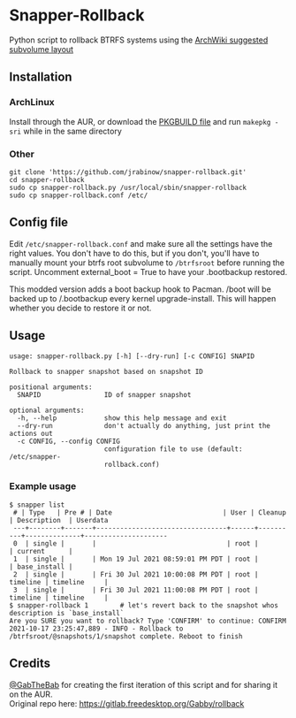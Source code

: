 # Snapper-Rollback

Python script to rollback BTRFS systems using the [ArchWiki suggested subvolume layout](https://wiki.archlinux.org/index.php/Snapper#Suggested_filesystem_layout)

## Installation
### ArchLinux
Install through the AUR, or download the [PKGBUILD file](https://aur.archlinux.org/cgit/aur.git/plain/PKGBUILD?h=snapper-rollback) and run `makepkg -sri` while in the same directory

### Other
```
git clone 'https://github.com/jrabinow/snapper-rollback.git'
cd snapper-rollback
sudo cp snapper-rollback.py /usr/local/sbin/snapper-rollback
sudo cp snapper-rollback.conf /etc/
```

## Config file
Edit `/etc/snapper-rollback.conf` and make sure all the settings have the right
values. You don't have to do this, but if you don't, you'll have to manually
mount your btrfs root subvolume to `/btrfsroot` before running the script. Uncomment
external_boot = True to have your .bootbackup restored. 

This modded version adds a boot backup hook to Pacman. /boot will be backed up to
/.bootbackup every kernel upgrade-install. This will happen whether you decide to
restore it or not.

## Usage
```
usage: snapper-rollback.py [-h] [--dry-run] [-c CONFIG] SNAPID

Rollback to snapper snapshot based on snapshot ID

positional arguments:
  SNAPID                ID of snapper snapshot

optional arguments:
  -h, --help            show this help message and exit
  --dry-run             don't actually do anything, just print the actions out
  -c CONFIG, --config CONFIG
                        configuration file to use (default: /etc/snapper-
                        rollback.conf)
```

### Example usage
```
$ snapper list
 # | Type   | Pre # | Date                            | User | Cleanup  | Description  | Userdata
 ---+--------+-------+---------------------------------+------+----------+--------------+---------------------
 0  | single |       |                                 | root |          | current      |
 1  | single |       | Mon 19 Jul 2021 08:59:01 PM PDT | root |          | base_install |
 2  | single |       | Fri 30 Jul 2021 10:00:08 PM PDT | root | timeline | timeline     |
 3  | single |       | Fri 30 Jul 2021 11:00:08 PM PDT | root | timeline | timeline     |
$ snapper-rollback 1        # let's revert back to the snapshot whos description is `base_install`
Are you SURE you want to rollback? Type 'CONFIRM' to continue: CONFIRM
2021-10-17 23:25:47,889 - INFO - Rollback to /btrfsroot/@snapshots/1/snapshot complete. Reboot to finish
```

## Credits
[@GabTheBab](https://github.com/GabTheBab) for creating the first iteration of this script and for sharing it on the AUR.  
Original repo here: https://gitlab.freedesktop.org/Gabby/rollback
